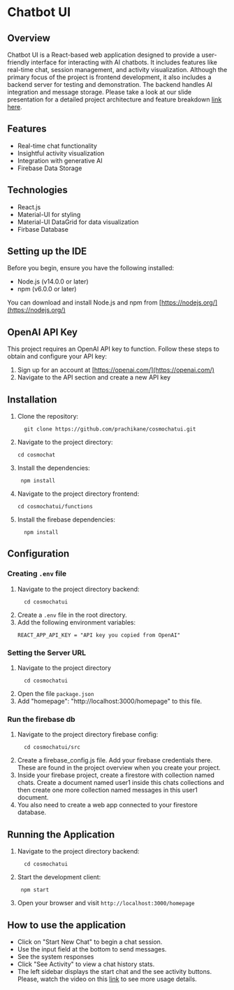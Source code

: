 # Chatbot UI

## Overview
Chatbot UI is a React-based web application designed to provide a user-friendly interface for interacting with AI chatbots. It includes features like real-time chat, session management, and activity visualization. Although the primary focus of the project is frontend development, it also includes a backend server for testing and demonstration. The backend handles AI integration and message storage.
Please take a look at our slide presentation for a detailed project architecture and feature breakdown [link here](https://pitch.com/v/cosmochatui-aumgk3).

## Features
- Real-time chat functionality
- Insightful activity visualization
- Integration with generative AI
- Firebase Data Storage

## Technologies
- React.js
- Material-UI for styling
- Material-UI DataGrid for data visualization
- Firbase Database

## Setting up the IDE
Before you begin, ensure you have the following installed:
- Node.js (v14.0.0 or later)
- npm (v6.0.0 or later)

You can download and install Node.js and npm from [https://nodejs.org/](https://nodejs.org/)

## OpenAI API Key
This project requires an OpenAI API key to function. Follow these steps to obtain and configure your API key:

1. Sign up for an account at [https://openai.com/](https://openai.com/)
2. Navigate to the API section and create a new API key


## Installation
1. Clone the repository:
   ```
     git clone https://github.com/prachikane/cosmochatui.git
   ```
2. Navigate to the project directory:
   ```
   cd cosmochat
   ```
3. Install the dependencies:
   ```
    npm install
   ```
4. Navigate to the project directory frontend:
   ```
   cd cosmochatui/functions
   ```
5. Install the firebase dependencies:
   ```
     npm install
   ```

## Configuration
### Creating `.env` file
1. Navigate to the project directory backend:
   ```
     cd cosmochatui
   ```
2. Create a `.env` file in the root directory.
3. Add the following environment variables:
   ```
   REACT_APP_API_KEY = "API key you copied from OpenAI"
   ```
### Setting the Server URL
1. Navigate to the project directory
   ```
     cd cosmochatui
   ```
2. Open the file `package.json`
3. Add "homepage": "http://localhost:3000/homepage" to this file. 

### Run the firebase db
1. Navigate to the project directory firebase config:
   ```
     cd cosmochatui/src
   ```
2. Create a firebase_config.js file. Add your firebase credentials there. These are found in the project overview when you create your project.
3. Inside your firebase project, create a firestore with collection named chats. Create a document named user1 inside this chats collections and then create one more collection named messages in this user1 document.
4. You also need to create a web app connected to your firestore database.

   
## Running the Application
1. Navigate to the project directory backend:
   ```
     cd cosmochatui
   ```
2. Start the development client:
   ```
    npm start
   ```
2. Open your browser and visit `http://localhost:3000/homepage`

## How to use the application
- Click on "Start New Chat" to begin a chat session.
- Use the input field at the bottom to send messages.
- See the system responses
- Click "See Activity" to view a chat history stats.
- The left sidebar displays the start chat and the see activity buttons.
Please, watch the video on this [link](https://www.loom.com/share/b4597dc4ec394560ab716d0bc8876175?sid=c2c2ede1-2041-4275-8f83-78c02a08f0e7) to see more usage details.

